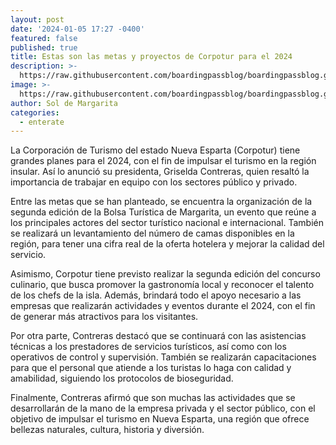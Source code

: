 ```yaml
---
layout: post
date: '2024-01-05 17:27 -0400'
featured: false
published: true
title: Estas son las metas y proyectos de Corpotur para el 2024
description: >-
  https://raw.githubusercontent.com/boardingpassblog/boardingpassblog.github.io/main/assets/images/Griselda-Contreras.jpg
image: >-
  https://raw.githubusercontent.com/boardingpassblog/boardingpassblog.github.io/main/assets/images/Griselda-Contreras.jpg
author: Sol de Margarita
categories:
  - enterate
---
```

La Corporación de Turismo del estado Nueva Esparta (Corpotur) tiene grandes planes para el 2024, con el fin de impulsar el turismo en la región insular. Así lo anunció su presidenta, Griselda Contreras, quien resaltó la importancia de trabajar en equipo con los sectores público y privado.

Entre las metas que se han planteado, se encuentra la organización de la segunda edición de la Bolsa Turística de Margarita, un evento que reúne a los principales actores del sector turístico nacional e internacional. También se realizará un levantamiento del número de camas disponibles en la región, para tener una cifra real de la oferta hotelera y mejorar la calidad del servicio.

Asimismo, Corpotur tiene previsto realizar la segunda edición del concurso culinario, que busca promover la gastronomía local y reconocer el talento de los chefs de la isla. Además, brindará todo el apoyo necesario a las empresas que realizarán actividades y eventos durante el 2024, con el fin de generar más atractivos para los visitantes.

Por otra parte, Contreras destacó que se continuará con las asistencias técnicas a los prestadores de servicios turísticos, así como con los operativos de control y supervisión. También se realizarán capacitaciones para que el personal que atiende a los turistas lo haga con calidad y amabilidad, siguiendo los protocolos de bioseguridad.

Finalmente, Contreras afirmó que son muchas las actividades que se desarrollarán de la mano de la empresa privada y el sector público, con el objetivo de impulsar el turismo en Nueva Esparta, una región que ofrece bellezas naturales, cultura, historia y diversión.
